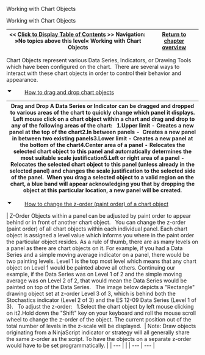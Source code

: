 ﻿


Working with Chart Objects






















Working with Chart Objects







| \<\< [Click to Display Table of Contents](working_with_chart_objects.md) \>\> **Navigation:**   »No topics above this level«   Working with Chart Objects | [Return to chapter overview](sharpdx_directwrite_textlayout-1.md) |
| --- | --- |














Chart Objects represent various Data Series, Indicators, or Drawing Tools which have been configured on the chart.  There are several ways to interact with these chart objects in order to control their behavior and appearance.  


![tog_minus](tog_minus-1.gif)        [How to drag and drop chart objects](javascript:HMToggle('toggle','HowToDragAndDropChartObjects','HowToDragAndDropChartObjects_ICON'))




| Drag and Drop A Data Series or Indicator can be dragged and dropped to various areas of the chart to quickly change which panel it displays.    Left mouse click on a chart object within a chart and drag and drop to any of the following areas of the chart:   1\.Upper limit \- Creates a new panel at the top of the chart2\.In between panels \-  Creates a new panel in between two existing panels3\.Lower limit \- Creates a new panel at the bottom of the chart4\.Center area of a panel \- Relocates the selected chart object to this panel and automatically determines the most suitable scale justification5\.Left or right area of a panel \- Relocates the selected chart object to this panel (unless already in the selected panel) and changes the scale justification to the selected side of the panel.  When you drag a selected object to a valid region on the chart, a blue band will appear acknowledging you that by dropping the object at this particular location, a new panel will be created. |
| --- |



![tog_minus](tog_minus-1.gif)        [How to change the z\-order (paint order) of a chart object](javascript:HMToggle('toggle','HowToChangeTheZorderpaintOrderOfAChartObject','HowToChangeTheZorderpaintOrderOfAChartObject_ICON'))




| Z\-Order Objects within a panel can be adjusted by paint order to appear behind or in front of another chart object.   You can change the z\-order (paint order) of all chart objects within each individual panel. Each chart object is assigned a level value which informs you where in the paint order the particular object resides. As a rule of thumb, there are as many levels on a panel as there are chart objects on it. For example, if you had a Data Series and a simple moving average indicator on a panel, there would be two painting levels. Level 1 is the top most level which means that any chart object on Level 1 would be painted above all others. Continuing our example, if the Data Series was on Level 1 of 2 and the simple moving average was on Level 2 of 2, that would mean the Data Series would be painted on top of the Data Series.   The image below depicts a "Rectangle" drawing object set at z\-order Level 3 of 3, which is behind both the Stochastics indicator (Level 2 of 3\) and the ES 12\-09 Data Series (Level 1 of 3\).   To adjust the z\-order:   1\.Select the chart object by left mouse clicking on it2\.Hold down the "Shift" key on your keyboard and roll the mouse scroll wheel to change the z\-order of the object. The current position out of the total number of levels in the z\-scale will be displayed.    | Note: Draw objects originating from a NinjaScript indicator or strategy will all generally share the same z\-order as the script. To have the objects on a separate z\-order would have to be set programmatically. | | --- | |
| --- | --- |










